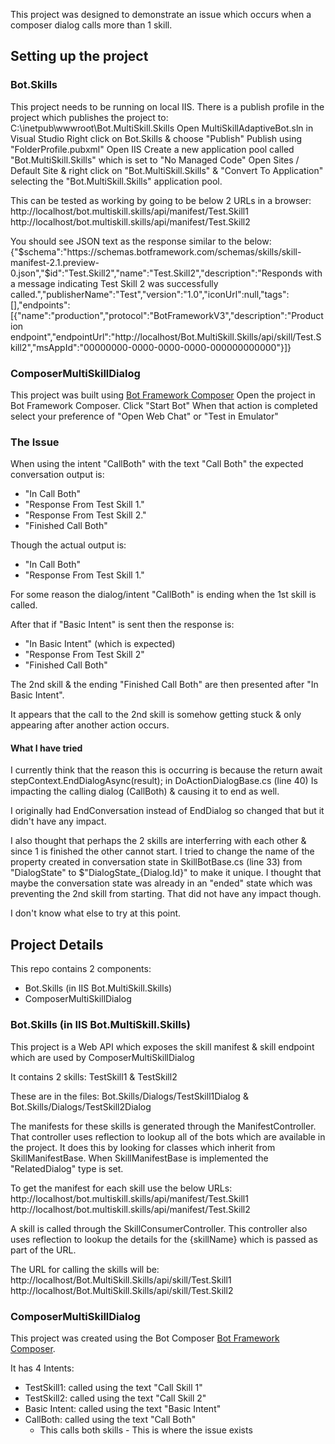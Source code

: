 This project was designed to demonstrate an issue which occurs when a composer dialog calls more than 1 skill.

## Setting up the project
### Bot.Skills
This project needs to be running on local IIS.
There is a publish profile in the project which publishes the project to: C:\inetpub\wwwroot\Bot.MultiSkill.Skills
Open MultiSkillAdaptiveBot.sln in Visual Studio
Right click on Bot.Skills & choose "Publish"
Publish using "FolderProfile.pubxml"
Open IIS
Create a new application pool called "Bot.MultiSkill.Skills" which is set to "No Managed Code"
Open Sites / Default Site & right click on "Bot.MultiSkill.Skills" & "Convert To Application" selecting the "Bot.MultiSkill.Skills" application pool.

This can be tested as working by going to be below 2 URLs in a browser:
http://localhost/bot.multiskill.skills/api/manifest/Test.Skill1
http://localhost/bot.multiskill.skills/api/manifest/Test.Skill2

You should see JSON text as the response similar to the below:
{"$schema":"https://schemas.botframework.com/schemas/skills/skill-manifest-2.1.preview-0.json","$id":"Test.Skill2","name":"Test.Skill2","description":"Responds with a message indicating Test Skill 2 was successfully called.","publisherName":"Test","version":"1.0","iconUrl":null,"tags":[],"endpoints":[{"name":"production","protocol":"BotFrameworkV3","description":"Production endpoint","endpointUrl":"http://localhost/Bot.MultiSkill.Skills/api/skill/Test.Skill2","msAppId":"00000000-0000-0000-0000-000000000000"}]}

### ComposerMultiSkillDialog

This project was built using [Bot Framework Composer](https://docs.microsoft.com/en-us/composer/introduction)
Open the project in Bot Framework Composer.
Click "Start Bot"
When that action is completed select your preference of "Open Web Chat" or "Test in Emulator"

### The Issue
When using the intent "CallBoth" with the text "Call Both" the expected conversation output is:

- "In Call Both"
- "Response From Test Skill 1."
- "Response From Test Skill 2."
- "Finished Call Both"

Though the actual output is:
- "In Call Both"
- "Response From Test Skill 1."

For some reason the dialog/intent "CallBoth" is ending when the 1st skill is called.

After that if "Basic Intent" is sent then the response is:
- "In Basic Intent" (which is expected)
- "Response From Test Skill 2"
- "Finished Call Both"

The 2nd skill & the ending "Finished Call Both" are then presented after "In Basic Intent".

It appears that the call to the 2nd skill is somehow getting stuck & only appearing after another action occurs.

#### What I have tried
I currently think that the reason this is occurring is because the return await stepContext.EndDialogAsync(result); in DoActionDialogBase.cs (line 40)
Is impacting the calling dialog (CallBoth) & causing it to end as well.

I originally had EndConversation instead of EndDialog so changed that but it didn't have any impact.

I also thought that perhaps the 2 skills are interferring with each other & since 1 is finished the other cannot start.
I tried to change the name of the property created in conversation state in SkillBotBase.cs (line 33) from "DialogState" to $"DialogState_{Dialog.Id}" to make it unique.
I thought that maybe the conversation state was already in an "ended" state which was preventing the 2nd skill from starting.
That did not have any impact though.

I don't know what else to try at this point.

## Project Details
This repo contains 2 components:
- Bot.Skills (in IIS Bot.MultiSkill.Skills)
- ComposerMultiSkillDialog

### Bot.Skills (in IIS Bot.MultiSkill.Skills)
This project is a Web API which exposes the skill manifest & skill endpoint which are used by ComposerMultiSkillDialog

It contains 2 skills: TestSkill1 & TestSkill2

These are in the files: Bot.Skills/Dialogs/TestSkill1Dialog & Bot.Skills/Dialogs/TestSkill2Dialog

The manifests for these skills is generated through the ManifestController.  
That controller uses reflection to lookup all of the bots which are available in the project.
It does this by looking for classes which inherit from SkillManifestBase.
When SkillManifestBase is implemented the "RelatedDialog" type is set.

To get the manifest for each skill use the below URLs:
http://localhost/bot.multiskill.skills/api/manifest/Test.Skill1
http://localhost/bot.multiskill.skills/api/manifest/Test.Skill2

A skill is called through the SkillConsumerController.
This controller also uses reflection to lookup the details for the {skillName} which is passed as part of the URL.

The URL for calling the skills will be:
http://localhost/Bot.MultiSkill.Skills/api/skill/Test.Skill1
http://localhost/Bot.MultiSkill.Skills/api/skill/Test.Skill2

### ComposerMultiSkillDialog

This project was created using the Bot Composer [Bot Framework Composer](https://docs.microsoft.com/en-us/composer/introduction).

It has 4 Intents:
- TestSkill1: called using the text "Call Skill 1"
- TestSkill2: called using the text "Call Skill 2"
- Basic Intent: called using the text "Basic Intent"
- CallBoth: called using the text "Call Both"
    - This calls both skills - This is where the issue exists